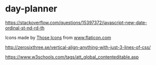 # day-planner

https://stackoverflow.com/questions/15397372/javascript-new-date-ordinal-st-nd-rd-th

<div>Icons made by <a href="https://www.flaticon.com/authors/those-icons" title="Those Icons">Those Icons</a> from <a href="https://www.flaticon.com/" title="Flaticon">www.flaticon.com</a></div>

http://zerosixthree.se/vertical-align-anything-with-just-3-lines-of-css/

https://www.w3schools.com/tags/att_global_contenteditable.asp